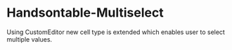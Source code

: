 # Handsontable-Multiselect
Using CustomEditor new cell type is extended which enables user to select multiple values.

